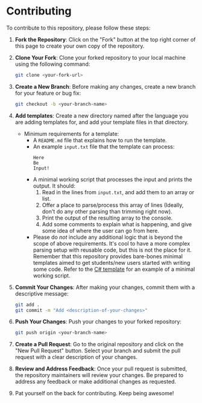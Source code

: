 # Contributing

To contribute to this repository, please follow these steps:

1. **Fork the Repository**: Click on the "Fork" button at the top right corner of this page to create your own copy of the repository.
2. **Clone Your Fork**: Clone your forked repository to your local machine using the following command:
   ```bash
   git clone <your-fork-url>
   ```
3. **Create a New Branch**: Before making any changes, create a new branch for your feature or bug fix:
   ```bash
   git checkout -b <your-branch-name>
   ```
4. **Add templates**: Create a new directory named after the language you are adding templates for, and add your template files in that directory.

    - Minimum requirements for a template:
        - A `README.md` file that explains how to run the template.
        - An example `input.txt` file that the template can process:
            ```
            Here
            Be
            Input!
            ```
        - A minimal working script that processes the input and prints the output. It should:
            1. Read in the lines from `input.txt`, and add them to an array or list.
            2. Offer a place to parse/process this array of lines (Ideally, don't do any other parsing than trimming right now).
            3. Print the output of the resulting array to the console.
            4. Add some comments to explain what is happening, and give some idea of where the user can go from here.
        - Please do *not* include any additional logic that is beyond the scope of above requirements. It's cool to have a more complex parsing setup with reusable code, but this is not the place for it. Remember that this repository provides bare-bones minimal templates aimed to get students/new users started with writing some code. Refer to the [C# template](https://github.com/codevogel/adventofcode-templates/blob/main/c-sharp/Program.cs) for an example of a minimal working script.
5. **Commit Your Changes**: After making your changes, commit them with a descriptive message:
    ```bash
    git add .
    git commit -m "Add <description-of-your-changes>"
    ```
6. **Push Your Changes**: Push your changes to your forked repository:
    ```bash
    git push origin <your-branch-name>
    ```
7. **Create a Pull Request**: Go to the original repository and click on the "New Pull Request" button. Select your branch and submit the pull request with a clear description of your changes.

8. **Review and Address Feedback**: Once your pull request is submitted, the repository maintainers will review your changes. Be prepared to address any feedback or make additional changes as requested.

9. Pat yourself on the back for contributing. Keep being awesome!
